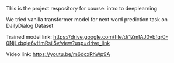 This is the project respository for course: intro to deeplearning 

We tried vanilla transformer model for next word prediction task on DailyDialog Dataset

Trained model link: https://drive.google.com/file/d/1ZmIAJ0vbfqr0-0NjLxbqie6yHmRsiI5v/view?usp=drive_link

Video link: https://youtu.be/m6dcxRhWp9A

